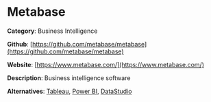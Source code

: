 
# Metabase

**Category**: Business Intelligence

**Github**: [https://github.com/metabase/metabase](https://github.com/metabase/metabase)

**Website**: [https://www.metabase.com/](https://www.metabase.com/)

**Description**:
Business intelligence software

**Alternatives**: [Tableau](https://www.tableau.com/), [Power BI](https://powerbi.microsoft.com/), [DataStudio](https://datastudio.google.com/)
